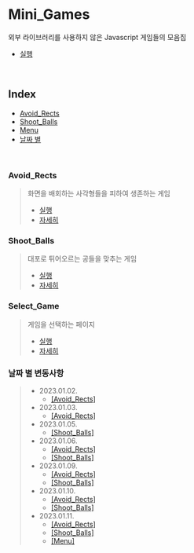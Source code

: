 # Mini_Games

외부 라이브러리를 사용하지 않은 Javascript 게임들의 모음집 
- [실행](https://sj70.github.io/mini_games)

<br/>

## Index

- [Avoid_Rects](#avoid_rects)
- [Shoot_Balls](#shoot_balls)
- [Menu](#menu)
- [날짜 별](#날짜-별-변동사항)

<br/>

### Avoid_Rects

> 화면을 배회하는 사각형들을 피하여 생존하는 게임
>
> - [실행](https://sj70.github.io/mini_games/avoid_rects/run.html)
> - [자세히](/docs/avoid_rects.md#avoid_rects)

### Shoot_Balls

> 대포로 튀어오르는 공들을 맞추는 게임
>
> - [실행](https://sj70.github.io/mini_games/shoot_balls/run.html)
> - [자세히](/docs/shoot_balls.md#shoot_balls)

### Select_Game

> 게임을 선택하는 페이지
>
> - [실행](https://sj70.github.io/mini_games)
> - [자세히](/docs/select_game.md#select_game)

### 날짜 별 변동사항

> - 2023.01.02.
>   - [[Avoid_Rects]](./docs/avoid_rects.md#20230102)
> - 2023.01.03.
>   - [[Avoid_Rects]](./docs/avoid_rects.md#20230103)
> - 2023.01.05.
>   - [[Shoot_Balls]](./docs/shoot_balls.md#20230105)
> - 2023.01.06.
>   - [[Avoid_Rects]](./docs/avoid_rects.md#20230106)
>   - [[Shoot_Balls]](./docs/shoot_balls.md#20230106)
> - 2023.01.09.
>   - [[Avoid_Rects]](./docs/avoid_rects.md#20230109)
>   - [[Shoot_Balls]](./docs/shoot_balls.md#20230109)
> - 2023.01.10.
>   - [[Avoid_Rects]](./docs/avoid_rects.md#20230110)
>   - [[Shoot_Balls]](./docs/shoot_balls.md#20230110)
> - 2023.01.11.
>   - [[Avoid_Rects]](./docs/avoid_rects.md#20230111)
>   - [[Shoot_Balls]](./docs/shoot_balls.md#20230111)
>   - [[Menu]](./docs/menu.md#20230111)
